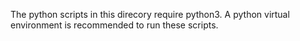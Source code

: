 The python scripts in this direcory require python3.
A python virtual environment is recommended to run these scripts.
